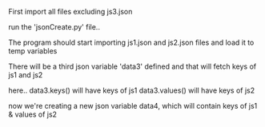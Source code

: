 First import all files excluding js3.json

run the 'jsonCreate.py' file..

The program should start importing js1.json and js2.json files and load it to temp variables

There will be a third json variable 'data3' defined and that will fetch keys of js1 and js2

here..
data3.keys() will have keys of js1
data3.values() will have keys of js2

now we're creating a new json variable data4,
which will contain keys of js1 & values of js2
